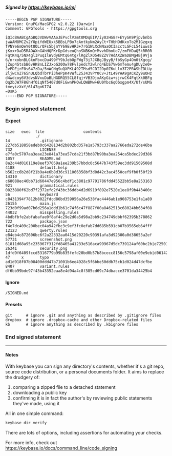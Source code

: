 ##### Signed by https://keybase.io/mj
```
-----BEGIN PGP SIGNATURE-----
Version: GnuPG/MacGPG2 v2.0.22 (Darwin)
Comment: GPGTools - https://gpgtools.org

iQIcBAABCgAGBQJVDWvVAAoJEPvclVzmt0MDqEIP/iy0zHG8r+EYyGK9PjpvbnbS
jwWAM8MCZv2YOpiYdWEUxk5BBsLPBo7cAntkyNm2AyCt+THbHOdKxoTo2MIGzgxq
fVNYe6mQeY0t8OLrQFs5bjmYY69EvHR3+7rG1WLXcNNaaOCIacctLGFcL54iuwsb
jKxx+DaD5RAOWXnGAhHQPKrDpGdseuQhoSNBKmQ+MvvhDboUe7/zmFHDaQ5kRR0R
FqtK4q/5NX4glIPuqIlWVdyEMtq64tg/lRgZlXO548ZZV7HdAXZWaDBMg4Bj9Vja
6/nrxobnBLGknFbxcDu499YY9bJebOpFWg73j7JXBgJByyB/fbSyGp4On0tXgcg/
jZup4StsbB6vHK8nLIZJxoG20Ow78FvlpedcY2wlrq4EbS7Vw6mfemu4gDUyze0+
JvPDEjrF0s647zDa/5nWCNgSuQXPKL492TMsd5CDI2Dp0Z6uLlx3T2PRASbZDLUy
2ljwCnZ765nULQbdTbYPi3hePpK4VWfL25J43VPY0Cv+JtL49YAA9gACKZy9uOHz
d4wdcoy6V3dvsNVxuDaBLHGDRQ55CL8fqj+VB3DjxAKyGiw+sjrwCK4FqtXk0BFg
Qq2bJW7F8GhHfOiqNf5407d0FiGwnPHQwLQWBMw+6U0Ybc6qObxgpm4X/Uf/sUMa
tmeyizXxY/6l47goKI74
=DsK5
-----END PGP SIGNATURE-----

```

<!-- END SIGNATURES -->

### Begin signed statement 

#### Expect

```
size   exec  file                 contents                                                                                                                         
             ./                                                                                                                                                    
14             .gitignore         227db518858edeb0c6428134d2b802bd357e1a5793c337aa2766eda272de46ba                                                                 
732            LICENSE            e7fa0c5707aa3eae23e841a73ea57cda21f3bd87b90ba3ea254ca5bdec29d386                                                                 
1057           README.md          8a2c44d016119e8eef37059a1ee239b57bbdc0c5647b743f59ec3dd91569508d                                                                 
4188           default.help       b562cc6b2d8f21b9a4e6b8d36c911066358bf3d0d42c3ac4550cef9fb0f50f29                                                                 
14310          dictionary         c68088ec46bb71d60447e956c4bdf1c3801c97791786fdd45522bb5e8a253163                                                                 
921            grammatical.rules  0823880f62bd7f2372efd2f43bc36ddb4d2d6919f892e7520e1ee8f9b443400c                                                                 
56             keyboard           c8431394f7812b8022fdcd86bd359056a26e538fac4446ab1e908753e1fa1a89                                                                 
26155          main.js            723d0f99ad07b6d256a1ddd1b61c74f6c47f887f00a8462513c68024bb634f08                                                                 
44032          misspelling.rules  4bdbfbfe2abfabafae0f8af4c29e2d0a5d98a2bb9c234749dbbf62395b378862                                                                 
722            package.json       f4e7dc409c200bec04a942fbc3c9ef3fc0efab7dd685b591cb07b9565eb64fff                                                                 
12123          qwerty.rules       e84eb4c872606bc6f2a22332aa0415d20220c90391afa3d92300a0d38653a2ef                                                                 
57731          screenshot.png     61811d68a95c235967f312fd8465a41233e516aca99967d5dc739124af60bc2b|e72501ee1d8894f39173393cfda7b70ac49c493e354a6ac15981f8110ccb1086
26341          security.png       1dfd9f6409fccd5316779b99b835fefd20bd0b57b8bcecc8156c5798af00e9eb|d06142c796249dc95470f5420ef4316a369f2ee159bb12c403768546052c20ad
47     x       typo               ad1d918f07b08400ddd47b71001b6ee4928c5f6bbe50ddb75cb1d024d47dcfbe                                                                 
8407           variant.rules      df6bb99bde97f43b43352eaa8e4d94a4c8f385cd69c74dbacce3701da34425b4                                                                 
```

#### Ignore

```
/SIGNED.md
```

#### Presets

```
git      # ignore .git and anything as described by .gitignore files
dropbox  # ignore .dropbox-cache and other Dropbox-related files    
kb       # ignore anything as described by .kbignore files          
```

<!-- summarize version = 0.0.9 -->

### End signed statement

<hr>

#### Notes

With keybase you can sign any directory's contents, whether it's a git repo,
source code distribution, or a personal documents folder. It aims to replace the drudgery of:

  1. comparing a zipped file to a detached statement
  2. downloading a public key
  3. confirming it is in fact the author's by reviewing public statements they've made, using it

All in one simple command:

```bash
keybase dir verify
```

There are lots of options, including assertions for automating your checks.

For more info, check out https://keybase.io/docs/command_line/code_signing